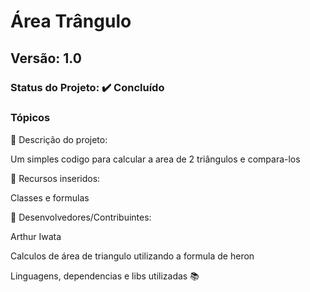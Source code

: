 # Área Trângulo
## Versão: 1.0 
### Status do Projeto: ✔️ Concluído 
### Tópicos 
🔹 Descrição do projeto:

Um simples codigo para calcular a area de 2 triângulos e compara-los

🔹 Recursos inseridos:

Classes e formulas

🔹 Desenvolvedores/Contribuintes:

Arthur Iwata

Calculos de área de triangulo utilizando a formula de heron

Linguagens, dependencias e libs utilizadas 📚

<picture>
<source media="(prefers-color-scheme: light)" srcset="https://img.shields.io/badge/C%2B%2B-00599C?style=for-the-badge&logo=c%2B%2B&logoColor=white
">
  </picture>
